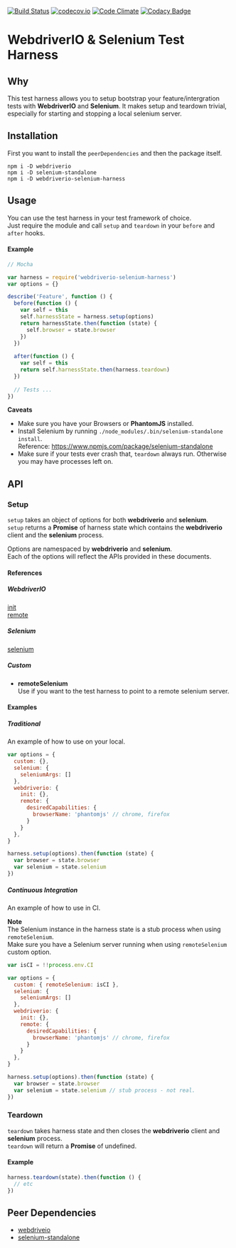 [![Build Status](https://travis-ci.org/seanstrom/webdriverio-selenium-harness.svg?branch=master)](https://travis-ci.org/seanstrom/webdriverio-selenium-harness)
[![codecov.io](http://codecov.io/github/seanstrom/webdriverio-selenium-harness/coverage.svg?branch=master)](http://codecov.io/github/seanstrom/webdriverio-selenium-harness?branch=master)
[![Code Climate](https://codeclimate.com/github/seanstrom/webdriverio-selenium-harness/badges/gpa.svg)](https://codeclimate.com/github/seanstrom/webdriverio-selenium-harness)
[![Codacy Badge](https://api.codacy.com/project/badge/a81aa1a83b564898ba0c117c645e99d2)](https://www.codacy.com/app/seanstrom/webdriverio-selenium-harness)

# WebdriverIO & Selenium Test Harness

## Why
This test harness allows you to setup bootstrap your feature/intergration tests with **WebdriverIO** and **Selenium**. It makes setup and teardown trivial, especially for starting and stopping a local selenium server.

## Installation

First you want to install the `peerDependencies` and then the package itself.

```shell
npm i -D webdriverio
npm i -D selenium-standalone
npm i -D webdriverio-selenium-harness
```

## Usage

You can use the test harness in your test framework of choice.  
Just require the module and call `setup` and `teardown` in your `before` and `after` hooks.

#### Example

```javascript
// Mocha

var harness = require('webdriverio-selenium-harness')
var options = {}

describe('Feature', function () {
  before(function () {
    var self = this
    self.harnessState = harness.setup(options)
    return harnessState.then(function (state) {
      self.browser = state.browser
    })
  })
  
  after(function () {
    var self = this
    return self.harnessState.then(harness.teardown)
  })
  
  // Tests ...
})
```

**Caveats**  

* Make sure you have your Browsers or **PhantomJS** installed.
* Install Selenium by running `./node_modules/.bin/selenium-standalone install`.  
  Reference: https://www.npmjs.com/package/selenium-standalone
* Make sure if your tests ever crash that, `teardown` always run.
  Otherwise you may have processes left on.

## API

### Setup
`setup` takes an object of options for both **webdriverio** and **selenium**.  
`setup` returns a **Promise** of harness state which contains the **webdriverio** client and the **selenium** process.

Options are namespaced by **webdriverio** and **selenium**.  
Each of the options will reflect the APIs provided in these documents.

#### References

##### WebdriverIO
[init](http://webdriver.io/api/protocol/init.html)  
[remote](http://webdriver.io/guide/getstarted/configuration.html)  

##### Selenium
[selenium](https://www.npmjs.com/package/selenium-standalone)

##### Custom

* **remoteSelenium**  
Use if you want to the test harness to point to a remote selenium server.

#### Examples

##### Traditional

An example of how to use on your local.

```javascript
var options = {
  custom: {},
  selenium: {
    seleniumArgs: []
  },
  webdriverio: {
    init: {},
    remote: {
      desiredCapabilities: {
        browserName: 'phantomjs' // chrome, firefox
      }
    }
  },
}

harness.setup(options).then(function (state) {
  var browser = state.browser
  var selenium = state.selenium
})
```

##### Continuous Integration

An example of how to use in CI.  

**Note**  
The Selenium instance in the harness state is a stub process when using `remoteSelenium`.  
Make sure you have a Selenium server running when using `remoteSelenium` custom option.

```javascript
var isCI = !!process.env.CI

var options = {
  custom: { remoteSelenium: isCI },
  selenium: {
    seleniumArgs: []
  },
  webdriverio: {
    init: {},
    remote: {
      desiredCapabilities: {
        browserName: 'phantomjs' // chrome, firefox
      }
    }
  },
}

harness.setup(options).then(function (state) {
  var browser = state.browser
  var selenium = state.selenium // stub process - not real.
})
```


### Teardown

`teardown` takes harness state and then closes the **webdriverio** client and **selenium** process.  
`teardown` will return a **Promise** of undefined.

#### Example

```javascript
harness.teardown(state).then(function () {
  // etc
})
```

## Peer Dependencies

* [webdriveio](https://www.npmjs.com/package/webdriverio)
* [selenium-standalone](https://www.npmjs.com/package/selenium-standalone)
